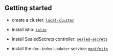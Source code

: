 ## Getting started

- create a cluster: [`local-cluster`](./local-cluster/README.md)

- install istio: [`istio`](./istio/README.md)

- install SealedSecrets controller: [`sealed-secrets`](./sealed-secrets/README.md)

- install the `doc-index-updater` service: [`manifests`](./manifests/README.md)
